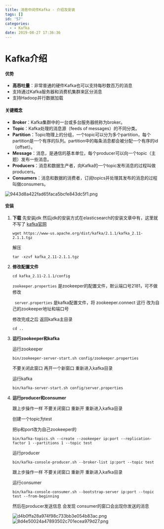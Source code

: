 ```yaml
---
title: 消息中间件Kafka - 介绍及安装
tags: []
id: '57'
categories:
  - - Kafka
date: 2019-08-27 17:36:36
---
```


# Kafka介绍

#### 优势

* **高吞吐量**：非常普通的硬件Kafka也可以支持每秒数百万的消息
* 支持通过Kafka服务器和消费机集群来区分消息
* 支持Hadoop并行数据加载

#### 关键概念

* **Broker**：Kafka集群中的一台或多台服务器统称为broker。
* **Topic**：Kafka处理的消息源（feeds of messages）的不同分类。
* **Partition**：Topic物理上的分组，一个topic可以分为多个partition，每个partition是一个有序的队列。partition中的每条消息都会被分配一个有序的id（offset）。
* **Message**：消息，是通信的基本单位，每个producer可以向一个topic（主题）发布一些消息。
* **Producers**：消息和数据生产者，向Kafka的一个topic发布消息的过程叫做producers。
* **Consumers**：消息和数据的消费者，订阅topics并处理其发布的消息的过程叫做consumers。

![9443d8a422fad65faca5bcfe843dc5f1.png](https://img-blog.csdnimg.cn/2019032010053140.png?x-oss-process=image/watermark,type_ZmFuZ3poZW5naGVpdGk,shadow_10,text_aHR0cHM6Ly9ibG9nLmNzZG4ubmV0L3FxXzQxMzIwMjgx,size_16,color_FFFFFF,t_70)


#### 安装

1.  **下载**
	先安装jdk 然后jdk的安装方式在elasticsearch的安装文章中有，这里就不写了
    [kafka官网](http://kafka.apache.org)
    
    `wget https://www-us.apache.org/dist/kafka/2.1.1/kafka_2.11-2.1.1.tgz`
    
    解压
    
    `tar -xzvf kafka_2.11-2.1.1.tgz `


2. **修改配置文件**

    `cd kafka_2.11-2.1.1/config`
    
    `zookeeper.properties` 是zookeeper的配置文件，默认端口号2181，可不做修改
    
   ` server.properties` 是kafka配置文件，将 zookeeper.connect 这行 改为自己的zookeeper地址和端口号
   
   修改完成之后 返回kafka主目录
   
   `cd ..`
   
3. **运行zookeeper和kafka**

    运行zookeeper
    
    `bin/zookeeper-server-start.sh config/zookeeper.properties `
    
    不要关闭此窗口 再开一个新窗口 重新进入kafka目录
    
    运行kafka
    
    `bin/kafka-server-start.sh config/server.properties`
    
 4. **运行producer和consumer**

    跟上步操作一样 不要关闭窗口 重新开 重新进入kafka目录

    创建一个topic为test
    
    把ip和port改为自己zookeeper的
    
    `bin/kafka-topics.sh --create --zookeeper ip:port --replication-factor 1 --partitions 1 --topic test`
    
    运行producer
    
    `bin/kafka-console-producer.sh --broker-list ip:port --topic test`
    
    跟上步操作一样 不要关闭窗口 重新开 重新进入kafka目录
    
    运行consumer
    
    `bin/kafka-console-consumer.sh --bootstrap-server ip:port --topic test --from-beginning`
    
    然后在producer发送信息 会发现 consumer的窗口会出现你发送的消息
    
    
    ![d4b0ffa28a974f98c733bb3e054b83ac.png](https://img-blog.csdnimg.cn/20190320100541632.png)
    ![8d4e50024a47893502c701ecea979d27.png](https://img-blog.csdnimg.cn/20190320100548426.png)
